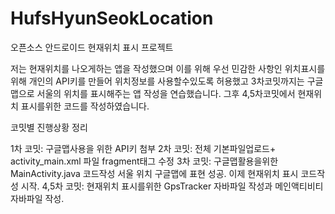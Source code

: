 # HufsHyunSeokLocation
오픈소스 안드로이드 현재위치 표시 프로젝트

저는 현재위치를 나오게하는 앱을 작성했으며
이를 위해 우선 민감한 사항인 위치표시를 위해 개인의 API키를 만들어 위치정보를 사용할수있도록 허용했고
3차코밋까지는 구글맵으로 서울의 위치를 표시해주는 앱 작성을 연습했습니다.
그후 4,5차코밋에서 현재위치 표시를위한 코드를 작성하였습니다.

코밋별 진행상황 정리

1차 코밋: 구글맵사용을 위한 API키 첨부
2차 코밋: 전체 기본파일업로드+ activity_main.xml 파일 fragment태그 수정
3차 코밋: 구글맵활용을위한 MainActivity.java 코드작성
서울 위치 구글맵에 표현 성공.
이제 현재위치 표시 코드작성 시작.
4,5차 코밋: 현재위치 표시를위한 GpsTracker 자바파일 작성과 메인액티비티 자바파일 작성.
